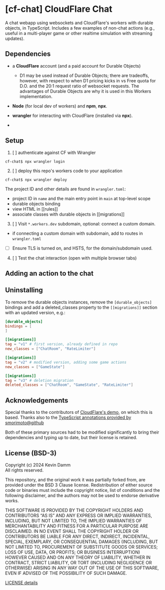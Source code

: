 # [cf-chat] CloudFlare Chat

A chat webapp using websockets and CloudFlare's workers with durable objects,
in TypeScript.  Includes a few examples of non-chat actions (e.g., useful in a
multi-player game or other realtime simulation with streaming updates).

## Dependencies

- a **CloudFlare** account (and a paid account for Durable Objects)

  - D1 may be used instead of Durable Objects; there are tradeoffs, however,
  with respect to when D1 pricing kicks in vs Free quota for D.O. and the 20:1
  request ratio of websocket requests.  The advantages of Durable Objects are
  why it is used in this Workers implementation.

- **Node** (for local dev of workers) and **npm**, **npx**.

- **wrangler** for interacting with CloudFlare (installed via **npx**).

- 


## Setup

1. [ ] authenticate against CF with Wrangler

```console
cf-chat$ npx wrangler login
```

2. [ ] deploy this repo's workers code to your application

```console
cf-chat$ npx wrangler deploy
```

The project ID and other details are found in `wrangler.toml`:

- project ID in `name` and the main entry point in `main` at top-level scope
- durable objects binding
- view HTML in [[rules]]
- associate classes with durable objects in [[migrations]]

3. [ ] Visit `*.workers.dev` subdomain, optional: connect a custom domain.

 - if connecting a custom domain with subdomain, add to routes in `wrangler.toml`

 - [ ] Ensure TLS is turned on, and HSTS, for the domain/subdomain used.

4. [ ] Test the chat interaction (open with multiple browser tabs)


## Adding an action to the chat

<!-- TODO -->


## Uninstalling

To remove the durable objects instances, remove the `[durable_objects]` bindings
and add a deleted_classes property to the `[[migrations]]` section with an
updated version, e.g.:

```toml
[durable_objects]
bindings = [
]

[[migrations]]
tag = "v1" # first version, already defined in repo
new_classes = ["ChatRoom", "RateLimiter"]

[[migrations]]
tag = "v2" # modified version, adding some game actions
new_classes = ["GameState"]

[[migrations]]
tag = "v3" # deletion migration
deleted_classes = ["ChatRoom", "GameState", "RateLimiter"]
```

## Acknowledgements

Special thanks to the contributors of [CloudFlare's demo](https://github.com/cloudflare/workers-chat-demo), on which this is based.
Thanks also to the [TypeScript annotations provided by smorimoto@github](https://github.com/smorimoto/workers-chat-demo/tree/typescript-port)


Both of these primary sources had to be modified significantly to bring their
dependencies and typing up to date, but their license is retained.

## License (BSD-3)

Copyright (c) 2024 Kevin Damm \
All rights reserved.

This repository, and the original work it was partially forked from, are
provided under the BSD 3 Clause license.  Redistribution of either source code
or binaries must include the copyright notice, list of conditions and the
following disclaimer, and the authors may not be used to endorse derivative
works.

THIS SOFTWARE IS PROVIDED BY THE COPYRIGHT HOLDERS AND CONTRIBUTORS “AS IS” AND
ANY EXPRESS OR IMPLIED WARRANTIES, INCLUDING, BUT NOT LIMITED TO, THE IMPLIED
WARRANTIES OF MERCHANTABILITY AND FITNESS FOR A PARTICULAR PURPOSE ARE
DISCLAIMED. IN NO EVENT SHALL THE COPYRIGHT HOLDER OR CONTRIBUTORS BE LIABLE FOR
ANY DIRECT, INDIRECT, INCIDENTAL, SPECIAL, EXEMPLARY, OR CONSEQUENTIAL DAMAGES
(INCLUDING, BUT NOT LIMITED TO, PROCUREMENT OF SUBSTITUTE GOODS OR SERVICES;
LOSS OF USE, DATA, OR PROFITS; OR BUSINESS INTERRUPTION) HOWEVER CAUSED AND ON
ANY THEORY OF LIABILITY, WHETHER IN CONTRACT, STRICT LIABILITY, OR TORT
(INCLUDING NEGLIGENCE OR OTHERWISE) ARISING IN ANY WAY OUT OF THE USE OF THIS
SOFTWARE, EVEN IF ADVISED OF THE POSSIBILITY OF SUCH DAMAGE.

[LICENSE details](./LICENSE)
